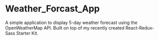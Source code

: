 # Weather_Forcast_App
A simple application to display 5-day weather forecast using the OpenWeatherMap API. Built on top of my recently created React-Redux-Sass Starter Kit.
